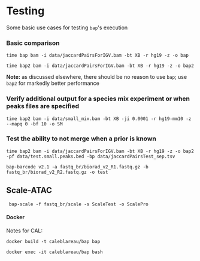 # Testing

Some basic use cases for testing `bap`'s execution


### Basic comparison

```
time bap bam -i data/jaccardPairsForIGV.bam -bt XB -r hg19 -z -o bap

time bap2 bam -i data/jaccardPairsForIGV.bam -bt XB -r hg19 -z -o bap2
```

**Note:** as discussed elsewhere, there should be no reason to use `bap`; use `bap2` for markedly better performance

### Verify additional output for a species mix experiment or when peaks files are specified

```
time bap2 bam -i data/small_mix.bam -bt XB -ji 0.0001 -r hg19-mm10 -z --mapq 0 -bf 10 -o SM
```

### Test the ability to not merge when a prior is known
```
time bap2 bam -i data/jaccardPairsForIGV.bam -bt XB -r hg19 -z -o bap2 -pf data/test.small.peaks.bed -bp data/jaccardPairsTest_sep.tsv 
```

```
bap-barcode v2.1 -a fastq_br/biorad_v2_R1.fastq.gz -b fastq_br/biorad_v2_R2.fastq.gz -o test
```


## Scale-ATAC
```
 bap-scale -f fastq_br/scale -s ScaleTest -o ScalePro
```

#### Docker

Notes for CAL:
```
docker build -t caleblareau/bap bap

docker exec -it caleblareau/bap bash
```


<br><br>
